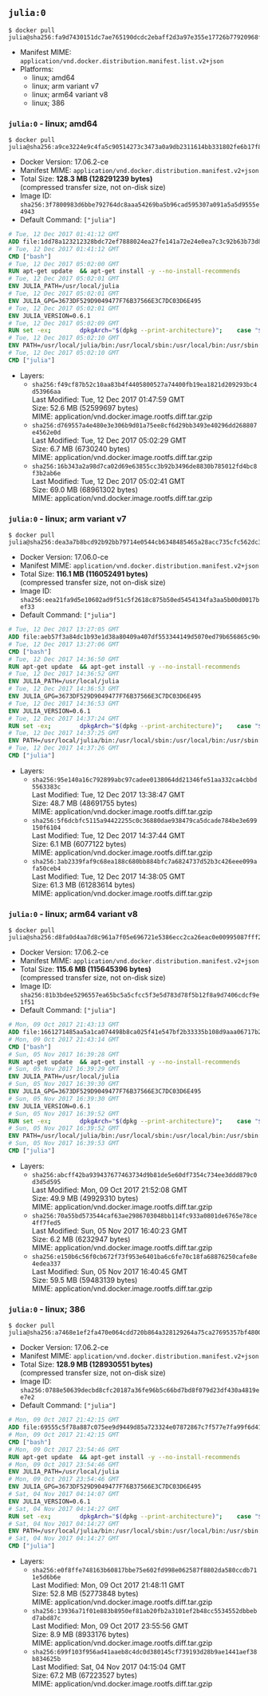 ## `julia:0`

```console
$ docker pull julia@sha256:fa9d7430151dc7ae765190dcdc2ebaff2d3a97e355e17726b77920968fc1a0b9
```

-	Manifest MIME: `application/vnd.docker.distribution.manifest.list.v2+json`
-	Platforms:
	-	linux; amd64
	-	linux; arm variant v7
	-	linux; arm64 variant v8
	-	linux; 386

### `julia:0` - linux; amd64

```console
$ docker pull julia@sha256:a9ce3224e9c4fa5c90514273c3473a0a9db2311614bb331802fe6b17f8bacf63
```

-	Docker Version: 17.06.2-ce
-	Manifest MIME: `application/vnd.docker.distribution.manifest.v2+json`
-	Total Size: **128.3 MB (128291239 bytes)**  
	(compressed transfer size, not on-disk size)
-	Image ID: `sha256:3f7800983d6bbe792764dc8aaa54269ba5b96cad595307a091a5a5d9555e4943`
-	Default Command: `["julia"]`

```dockerfile
# Tue, 12 Dec 2017 01:41:12 GMT
ADD file:1dd78a123212328bdc72ef7888024ea27fe141a72e24e0ea7c3c92b63b73d8d1 in / 
# Tue, 12 Dec 2017 01:41:12 GMT
CMD ["bash"]
# Tue, 12 Dec 2017 05:02:00 GMT
RUN apt-get update 	&& apt-get install -y --no-install-recommends 		ca-certificates 		curl 	&& rm -rf /var/lib/apt/lists/*
# Tue, 12 Dec 2017 05:02:01 GMT
ENV JULIA_PATH=/usr/local/julia
# Tue, 12 Dec 2017 05:02:01 GMT
ENV JULIA_GPG=3673DF529D9049477F76B37566E3C7DC03D6E495
# Tue, 12 Dec 2017 05:02:01 GMT
ENV JULIA_VERSION=0.6.1
# Tue, 12 Dec 2017 05:02:09 GMT
RUN set -ex; 		dpkgArch="$(dpkg --print-architecture)"; 	case "${dpkgArch##*-}" in 		amd64) tarArch='x86_64'; dirArch='x64'; sha256='d73f988b4d5889b30063f40c2f9ad4a2487f0ea87d6aa0b8ed53e789782bb323' ;; 		armhf) tarArch='armv7l'; dirArch='armv7l'; sha256='ee2cea5a6e5763fb2ef38b585560000c7fb2cee9a7e2330d4eae278beed4d7e6' ;; 		arm64) tarArch='aarch64'; dirArch='aarch64'; sha256='945c1657ca4a8d76b7136829cf06dddbd5343dfdfa6b20d2308ae0dc08c5ca79' ;; 		i386) tarArch='i686'; dirArch='x86'; sha256='88cf40e45558958f9a23540d52209fd050d82512bbbe8dec03db7d0976cc645a' ;; 		*) echo >&2 "error: current architecture ($dpkgArch) does not have a corresponding Julia binary release"; exit 1 ;; 	esac; 		curl -fL -o julia.tar.gz     "https://julialang-s3.julialang.org/bin/linux/${dirArch}/${JULIA_VERSION%[.-]*}/julia-${JULIA_VERSION}-linux-${tarArch}.tar.gz"; 	curl -fL -o julia.tar.gz.asc "https://julialang-s3.julialang.org/bin/linux/${dirArch}/${JULIA_VERSION%[.-]*}/julia-${JULIA_VERSION}-linux-${tarArch}.tar.gz.asc"; 		echo "${sha256} *julia.tar.gz" | sha256sum -c -; 		export GNUPGHOME="$(mktemp -d)"; 	gpg --keyserver ha.pool.sks-keyservers.net --recv-keys "$JULIA_GPG"; 	gpg --batch --verify julia.tar.gz.asc julia.tar.gz; 	rm -rf "$GNUPGHOME" julia.tar.gz.asc; 		mkdir "$JULIA_PATH"; 	tar -xzf julia.tar.gz -C "$JULIA_PATH" --strip-components 1; 	rm julia.tar.gz
# Tue, 12 Dec 2017 05:02:10 GMT
ENV PATH=/usr/local/julia/bin:/usr/local/sbin:/usr/local/bin:/usr/sbin:/usr/bin:/sbin:/bin
# Tue, 12 Dec 2017 05:02:10 GMT
CMD ["julia"]
```

-	Layers:
	-	`sha256:f49cf87b52c10aa83b4f4405800527a74400fb19ea1821d209293bc4d53966aa`  
		Last Modified: Tue, 12 Dec 2017 01:47:59 GMT  
		Size: 52.6 MB (52599697 bytes)  
		MIME: application/vnd.docker.image.rootfs.diff.tar.gzip
	-	`sha256:d769557a4e480e3e306b9d01a75ee8cf6d29bb3493e40296dd268807e4562e0d`  
		Last Modified: Tue, 12 Dec 2017 05:02:29 GMT  
		Size: 6.7 MB (6730240 bytes)  
		MIME: application/vnd.docker.image.rootfs.diff.tar.gzip
	-	`sha256:16b343a2a98d7ca02d69e63855cc3b92b3496de8830b785012fd4bc8f3b2ab6e`  
		Last Modified: Tue, 12 Dec 2017 05:02:41 GMT  
		Size: 69.0 MB (68961302 bytes)  
		MIME: application/vnd.docker.image.rootfs.diff.tar.gzip

### `julia:0` - linux; arm variant v7

```console
$ docker pull julia@sha256:dea3a7b8bcd92b92bb79714e0544cb6348485465a28acc735cfc562dc3025e8f
```

-	Docker Version: 17.06.0-ce
-	Manifest MIME: `application/vnd.docker.distribution.manifest.v2+json`
-	Total Size: **116.1 MB (116052491 bytes)**  
	(compressed transfer size, not on-disk size)
-	Image ID: `sha256:eea21fa9d5e10602ad9f51c5f2618c875b50ed5454134fa3aa5b00d0017bef33`
-	Default Command: `["julia"]`

```dockerfile
# Tue, 12 Dec 2017 13:27:05 GMT
ADD file:aeb57f3a84dc1b93e1d38a80409a407df553344149d5070ed79b656865c90c54 in / 
# Tue, 12 Dec 2017 13:27:06 GMT
CMD ["bash"]
# Tue, 12 Dec 2017 14:36:50 GMT
RUN apt-get update 	&& apt-get install -y --no-install-recommends 		ca-certificates 		curl 	&& rm -rf /var/lib/apt/lists/*
# Tue, 12 Dec 2017 14:36:52 GMT
ENV JULIA_PATH=/usr/local/julia
# Tue, 12 Dec 2017 14:36:53 GMT
ENV JULIA_GPG=3673DF529D9049477F76B37566E3C7DC03D6E495
# Tue, 12 Dec 2017 14:36:53 GMT
ENV JULIA_VERSION=0.6.1
# Tue, 12 Dec 2017 14:37:24 GMT
RUN set -ex; 		dpkgArch="$(dpkg --print-architecture)"; 	case "${dpkgArch##*-}" in 		amd64) tarArch='x86_64'; dirArch='x64'; sha256='d73f988b4d5889b30063f40c2f9ad4a2487f0ea87d6aa0b8ed53e789782bb323' ;; 		armhf) tarArch='armv7l'; dirArch='armv7l'; sha256='ee2cea5a6e5763fb2ef38b585560000c7fb2cee9a7e2330d4eae278beed4d7e6' ;; 		arm64) tarArch='aarch64'; dirArch='aarch64'; sha256='945c1657ca4a8d76b7136829cf06dddbd5343dfdfa6b20d2308ae0dc08c5ca79' ;; 		i386) tarArch='i686'; dirArch='x86'; sha256='88cf40e45558958f9a23540d52209fd050d82512bbbe8dec03db7d0976cc645a' ;; 		*) echo >&2 "error: current architecture ($dpkgArch) does not have a corresponding Julia binary release"; exit 1 ;; 	esac; 		curl -fL -o julia.tar.gz     "https://julialang-s3.julialang.org/bin/linux/${dirArch}/${JULIA_VERSION%[.-]*}/julia-${JULIA_VERSION}-linux-${tarArch}.tar.gz"; 	curl -fL -o julia.tar.gz.asc "https://julialang-s3.julialang.org/bin/linux/${dirArch}/${JULIA_VERSION%[.-]*}/julia-${JULIA_VERSION}-linux-${tarArch}.tar.gz.asc"; 		echo "${sha256} *julia.tar.gz" | sha256sum -c -; 		export GNUPGHOME="$(mktemp -d)"; 	gpg --keyserver ha.pool.sks-keyservers.net --recv-keys "$JULIA_GPG"; 	gpg --batch --verify julia.tar.gz.asc julia.tar.gz; 	rm -rf "$GNUPGHOME" julia.tar.gz.asc; 		mkdir "$JULIA_PATH"; 	tar -xzf julia.tar.gz -C "$JULIA_PATH" --strip-components 1; 	rm julia.tar.gz
# Tue, 12 Dec 2017 14:37:25 GMT
ENV PATH=/usr/local/julia/bin:/usr/local/sbin:/usr/local/bin:/usr/sbin:/usr/bin:/sbin:/bin
# Tue, 12 Dec 2017 14:37:26 GMT
CMD ["julia"]
```

-	Layers:
	-	`sha256:95e140a16c792899abc97cadee0138064dd21346fe51aa332ca4cbbd5563383c`  
		Last Modified: Tue, 12 Dec 2017 13:38:47 GMT  
		Size: 48.7 MB (48691755 bytes)  
		MIME: application/vnd.docker.image.rootfs.diff.tar.gzip
	-	`sha256:5f6dcbfc5115a94422255c0c36880dae938479ca5dcade784be3e699150f6104`  
		Last Modified: Tue, 12 Dec 2017 14:37:44 GMT  
		Size: 6.1 MB (6077122 bytes)  
		MIME: application/vnd.docker.image.rootfs.diff.tar.gzip
	-	`sha256:3ab2339faf9c68ea188c680bb884bfc7a6824737d52b3c426eee099afa50ceb4`  
		Last Modified: Tue, 12 Dec 2017 14:38:05 GMT  
		Size: 61.3 MB (61283614 bytes)  
		MIME: application/vnd.docker.image.rootfs.diff.tar.gzip

### `julia:0` - linux; arm64 variant v8

```console
$ docker pull julia@sha256:d8fa0d4aa7d8c961a7f05e696721e5386ecc2ca26eac0e00995087fff29fc3be
```

-	Docker Version: 17.06.2-ce
-	Manifest MIME: `application/vnd.docker.distribution.manifest.v2+json`
-	Total Size: **115.6 MB (115645396 bytes)**  
	(compressed transfer size, not on-disk size)
-	Image ID: `sha256:81b3bdee5296557ea65bc5a5cfcc5f3e5d783d78f5b12f8a9d7406cdcf9e1f51`
-	Default Command: `["julia"]`

```dockerfile
# Mon, 09 Oct 2017 21:43:13 GMT
ADD file:1661271485aa5a1ca074498b8ca025f41e547bf2b33335b108d9aaa06717b2a5 in / 
# Mon, 09 Oct 2017 21:43:14 GMT
CMD ["bash"]
# Sun, 05 Nov 2017 16:39:28 GMT
RUN apt-get update 	&& apt-get install -y --no-install-recommends 		ca-certificates 		curl 	&& rm -rf /var/lib/apt/lists/*
# Sun, 05 Nov 2017 16:39:29 GMT
ENV JULIA_PATH=/usr/local/julia
# Sun, 05 Nov 2017 16:39:30 GMT
ENV JULIA_GPG=3673DF529D9049477F76B37566E3C7DC03D6E495
# Sun, 05 Nov 2017 16:39:30 GMT
ENV JULIA_VERSION=0.6.1
# Sun, 05 Nov 2017 16:39:52 GMT
RUN set -ex; 		dpkgArch="$(dpkg --print-architecture)"; 	case "${dpkgArch##*-}" in 		amd64) tarArch='x86_64'; dirArch='x64'; sha256='d73f988b4d5889b30063f40c2f9ad4a2487f0ea87d6aa0b8ed53e789782bb323' ;; 		armhf) tarArch='armv7l'; dirArch='armv7l'; sha256='ee2cea5a6e5763fb2ef38b585560000c7fb2cee9a7e2330d4eae278beed4d7e6' ;; 		arm64) tarArch='aarch64'; dirArch='aarch64'; sha256='945c1657ca4a8d76b7136829cf06dddbd5343dfdfa6b20d2308ae0dc08c5ca79' ;; 		i386) tarArch='i686'; dirArch='x86'; sha256='88cf40e45558958f9a23540d52209fd050d82512bbbe8dec03db7d0976cc645a' ;; 		*) echo >&2 "error: current architecture ($dpkgArch) does not have a corresponding Julia binary release"; exit 1 ;; 	esac; 		curl -fL -o julia.tar.gz     "https://julialang-s3.julialang.org/bin/linux/${dirArch}/${JULIA_VERSION%[.-]*}/julia-${JULIA_VERSION}-linux-${tarArch}.tar.gz"; 	curl -fL -o julia.tar.gz.asc "https://julialang-s3.julialang.org/bin/linux/${dirArch}/${JULIA_VERSION%[.-]*}/julia-${JULIA_VERSION}-linux-${tarArch}.tar.gz.asc"; 		echo "${sha256} *julia.tar.gz" | sha256sum -c -; 		export GNUPGHOME="$(mktemp -d)"; 	gpg --keyserver ha.pool.sks-keyservers.net --recv-keys "$JULIA_GPG"; 	gpg --batch --verify julia.tar.gz.asc julia.tar.gz; 	rm -rf "$GNUPGHOME" julia.tar.gz.asc; 		mkdir "$JULIA_PATH"; 	tar -xzf julia.tar.gz -C "$JULIA_PATH" --strip-components 1; 	rm julia.tar.gz
# Sun, 05 Nov 2017 16:39:52 GMT
ENV PATH=/usr/local/julia/bin:/usr/local/sbin:/usr/local/bin:/usr/sbin:/usr/bin:/sbin:/bin
# Sun, 05 Nov 2017 16:39:53 GMT
CMD ["julia"]
```

-	Layers:
	-	`sha256:abcff42ba939437677463734d9b81de5e60df7354c734ee3ddd879c0d3d5d595`  
		Last Modified: Mon, 09 Oct 2017 21:52:08 GMT  
		Size: 49.9 MB (49929310 bytes)  
		MIME: application/vnd.docker.image.rootfs.diff.tar.gzip
	-	`sha256:70a55bd573544caf63ae2986703048bb114fc933a0801de6765e78ce4ff7fed5`  
		Last Modified: Sun, 05 Nov 2017 16:40:23 GMT  
		Size: 6.2 MB (6232947 bytes)  
		MIME: application/vnd.docker.image.rootfs.diff.tar.gzip
	-	`sha256:e150b6c56f0cb672f73f953e6401ba6c6fe70c18fa68876250cafe8e4edea337`  
		Last Modified: Sun, 05 Nov 2017 16:40:45 GMT  
		Size: 59.5 MB (59483139 bytes)  
		MIME: application/vnd.docker.image.rootfs.diff.tar.gzip

### `julia:0` - linux; 386

```console
$ docker pull julia@sha256:a7468e1ef2fa470e064cdd720b864a328129264a75ca27695357bf480092fe0f
```

-	Docker Version: 17.06.2-ce
-	Manifest MIME: `application/vnd.docker.distribution.manifest.v2+json`
-	Total Size: **128.9 MB (128930551 bytes)**  
	(compressed transfer size, not on-disk size)
-	Image ID: `sha256:0788e50639decbd8cfc20187a36fe96b5c66bd7bd8f079d23df430a4819ee7e2`
-	Default Command: `["julia"]`

```dockerfile
# Mon, 09 Oct 2017 21:42:15 GMT
ADD file:69555c5f78a887c075ee9d9449d85a723324e07872867c7f577e7fa99f6d41c0 in / 
# Mon, 09 Oct 2017 21:42:15 GMT
CMD ["bash"]
# Mon, 09 Oct 2017 23:54:46 GMT
RUN apt-get update 	&& apt-get install -y --no-install-recommends 		ca-certificates 		curl 	&& rm -rf /var/lib/apt/lists/*
# Mon, 09 Oct 2017 23:54:46 GMT
ENV JULIA_PATH=/usr/local/julia
# Mon, 09 Oct 2017 23:54:46 GMT
ENV JULIA_GPG=3673DF529D9049477F76B37566E3C7DC03D6E495
# Sat, 04 Nov 2017 04:14:07 GMT
ENV JULIA_VERSION=0.6.1
# Sat, 04 Nov 2017 04:14:27 GMT
RUN set -ex; 		dpkgArch="$(dpkg --print-architecture)"; 	case "${dpkgArch##*-}" in 		amd64) tarArch='x86_64'; dirArch='x64'; sha256='d73f988b4d5889b30063f40c2f9ad4a2487f0ea87d6aa0b8ed53e789782bb323' ;; 		armhf) tarArch='armv7l'; dirArch='armv7l'; sha256='ee2cea5a6e5763fb2ef38b585560000c7fb2cee9a7e2330d4eae278beed4d7e6' ;; 		arm64) tarArch='aarch64'; dirArch='aarch64'; sha256='945c1657ca4a8d76b7136829cf06dddbd5343dfdfa6b20d2308ae0dc08c5ca79' ;; 		i386) tarArch='i686'; dirArch='x86'; sha256='88cf40e45558958f9a23540d52209fd050d82512bbbe8dec03db7d0976cc645a' ;; 		*) echo >&2 "error: current architecture ($dpkgArch) does not have a corresponding Julia binary release"; exit 1 ;; 	esac; 		curl -fL -o julia.tar.gz     "https://julialang-s3.julialang.org/bin/linux/${dirArch}/${JULIA_VERSION%[.-]*}/julia-${JULIA_VERSION}-linux-${tarArch}.tar.gz"; 	curl -fL -o julia.tar.gz.asc "https://julialang-s3.julialang.org/bin/linux/${dirArch}/${JULIA_VERSION%[.-]*}/julia-${JULIA_VERSION}-linux-${tarArch}.tar.gz.asc"; 		echo "${sha256} *julia.tar.gz" | sha256sum -c -; 		export GNUPGHOME="$(mktemp -d)"; 	gpg --keyserver ha.pool.sks-keyservers.net --recv-keys "$JULIA_GPG"; 	gpg --batch --verify julia.tar.gz.asc julia.tar.gz; 	rm -rf "$GNUPGHOME" julia.tar.gz.asc; 		mkdir "$JULIA_PATH"; 	tar -xzf julia.tar.gz -C "$JULIA_PATH" --strip-components 1; 	rm julia.tar.gz
# Sat, 04 Nov 2017 04:14:27 GMT
ENV PATH=/usr/local/julia/bin:/usr/local/sbin:/usr/local/bin:/usr/sbin:/usr/bin:/sbin:/bin
# Sat, 04 Nov 2017 04:14:27 GMT
CMD ["julia"]
```

-	Layers:
	-	`sha256:e0f8ffe748163b60817bbe75e602fd998e062587f8802da580ccdb711e5d6b6e`  
		Last Modified: Mon, 09 Oct 2017 21:48:11 GMT  
		Size: 52.8 MB (52773848 bytes)  
		MIME: application/vnd.docker.image.rootfs.diff.tar.gzip
	-	`sha256:13936a71f01e883b8950ef81ab20fb2a3101ef2b48cc5534552dbbebd7abd87c`  
		Last Modified: Mon, 09 Oct 2017 23:55:56 GMT  
		Size: 8.9 MB (8933176 bytes)  
		MIME: application/vnd.docker.image.rootfs.diff.tar.gzip
	-	`sha256:699f103f956ad41aaeb8c4dc0d380145cf739193d28b9ae1441aef38b834625b`  
		Last Modified: Sat, 04 Nov 2017 04:15:04 GMT  
		Size: 67.2 MB (67223527 bytes)  
		MIME: application/vnd.docker.image.rootfs.diff.tar.gzip
